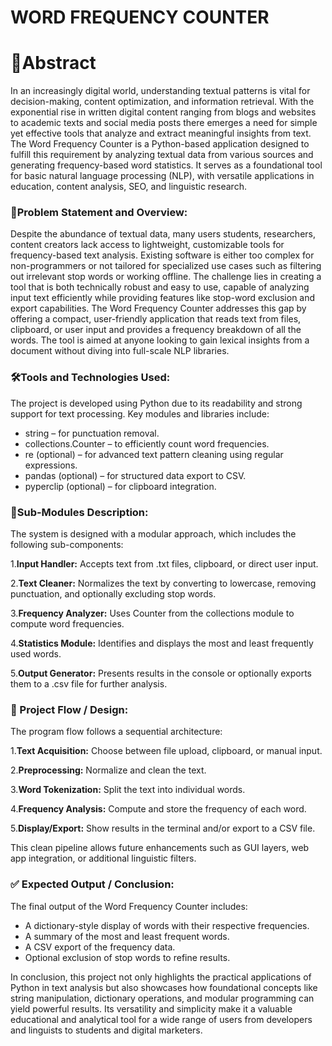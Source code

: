 # WORD FREQUENCY COUNTER

# 📄Abstract
In an increasingly digital world, understanding textual patterns is vital for decision-making, content optimization, and information retrieval. With the exponential rise in written digital content ranging from blogs and websites to academic texts and social media posts there emerges a need for simple yet effective tools that analyze and extract meaningful insights from text. The Word Frequency Counter is a Python-based application designed to fulfill this requirement by analyzing textual data from various sources and generating frequency-based word statistics. It serves as a foundational tool for basic natural language processing (NLP), with versatile applications in education, content analysis, SEO, and linguistic research.
### 🔎Problem Statement and Overview:
Despite the abundance of textual data, many users students, researchers, content creators lack access to lightweight, customizable tools for frequency-based text analysis. Existing software is either too complex for non-programmers or not tailored for specialized use cases such as filtering out irrelevant stop words or working offline. The challenge lies in creating a tool that is both technically robust and easy to use, capable of analyzing input text efficiently while providing features like stop-word exclusion and export capabilities. The Word Frequency Counter addresses this gap by offering a compact, user-friendly application that reads text from files, clipboard, or user input and provides a frequency breakdown of all the words. The tool is aimed at anyone looking to gain lexical insights from a document without diving into full-scale NLP libraries.
### 🛠️Tools and Technologies Used:
The project is developed using Python due to its readability and strong support for text processing. Key modules and libraries include:
- string – for punctuation removal.
- collections.Counter – to efficiently count word frequencies.
- re (optional) – for advanced text pattern cleaning using regular expressions.
- pandas (optional) – for structured data export to CSV.
- pyperclip (optional) – for clipboard integration.
### 🧩Sub-Modules Description:
The system is designed with a modular approach, which includes the following sub-components:

1.**Input Handler:** Accepts text from .txt files, clipboard, or direct user input.

2.**Text Cleaner:** Normalizes the text by converting to lowercase, removing punctuation, and optionally excluding stop words.

3.**Frequency Analyzer:** Uses Counter from the collections module to compute word frequencies.

4.**Statistics Module:** Identifies and displays the most and least frequently used words.

5.**Output Generator:** Presents results in the console or optionally exports them to a .csv file for further analysis.

### 🔁 Project Flow / Design:
The program flow follows a sequential architecture:

1.**Text Acquisition:** Choose between file upload, clipboard, or manual input.
   
2.**Preprocessing:** Normalize and clean the text.

3.**Word Tokenization:** Split the text into individual words.

4.**Frequency Analysis:** Compute and store the frequency of each word.

5.**Display/Export:** Show results in the terminal and/or export to a CSV file.

This clean pipeline allows future enhancements such as GUI layers, web app integration, or additional linguistic filters.
### ✅ Expected Output / Conclusion:
The final output of the Word Frequency Counter includes:
- A dictionary-style display of words with their respective frequencies.
- A summary of the most and least frequent words.
- A CSV export of the frequency data.
- Optional exclusion of stop words to refine results.
  
In conclusion, this project not only highlights the practical applications of Python in text analysis but also showcases how foundational concepts like string manipulation, dictionary operations, and modular programming can yield powerful results. Its versatility and simplicity make it a valuable educational and analytical tool for a wide range of users from developers and linguists to students and digital marketers.

